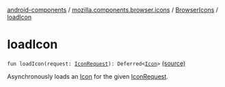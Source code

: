[android-components](../../index.md) / [mozilla.components.browser.icons](../index.md) / [BrowserIcons](index.md) / [loadIcon](./load-icon.md)

# loadIcon

`fun loadIcon(request: `[`IconRequest`](../-icon-request/index.md)`): Deferred<`[`Icon`](../-icon/index.md)`>` [(source)](https://github.com/mozilla-mobile/android-components/blob/master/components/browser/icons/src/main/java/mozilla/components/browser/icons/BrowserIcons.kt#L36)

Asynchronously loads an [Icon](../-icon/index.md) for the given [IconRequest](../-icon-request/index.md).

